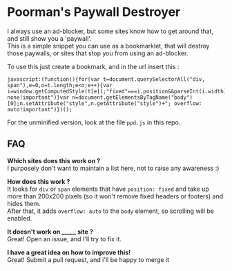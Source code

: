# Poorman's Paywall Destroyer  

I always use an ad-blocker, but some sites know how to get around that, and still show you a 'paywall'.  
This is a simple snippet you can use as a bookmarklet, that will destroy those paywalls, or sites that stop you from using an ad-blocker.  
  
  
To use this just create a bookmark, and in the url insert this :  
```
javascript:(function(){for(var t=document.querySelectorAll("div, span"),e=0,o=t.length;e<o;e++){var i=window.getComputedStyle(t[e]);"fixed"===i.position&&parseInt(i.width)>200&&parseInt(i.height)>200&&t[e].setAttribute("style","display: none!important")}var n=document.getElementsByTagName("body")[0];n.setAttribute("style",n.getAttribute("style")+"; overflow: auto!important")})();
```
  
  
For the unminified version, look at the file `ppd.js` in this repo.  

## FAQ

**Which sites does this work on ?**  
I purposely don't want to maintain a list here, not to raise any awareness :)  

**How does this work ?**  
It looks for `div` or `span` elements that have `position: fixed` and take up more than 200x200 pixels (so it won't remove fixed headers or footers) and hides them.  
After that, it adds `overflow: auto` to the `body` element, so scrolling will be enabled.  
  
**It doesn't work on _____ site ?**  
Great! Open an issue, and I'll try to fix it.    

**I have a great idea on how to improve this!**  
Great! Submit a pull request, and i'll be happy to merge it
